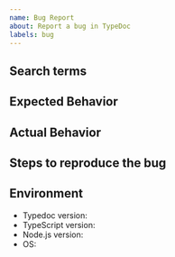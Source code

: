 ```yaml
---
name: Bug Report
about: Report a bug in TypeDoc
labels: bug
---
```


## Search terms

<!-- Include keywords that might help others with the same problem find this issue -->

## Expected Behavior

<!-- How did you expect Typedoc to work? -->

## Actual Behavior

<!-- What does Typedoc fail to do? -->

## Steps to reproduce the bug

<!--
If possible, please create a *minimal* repo reproducing your problem and link it.
You can easily do this by submitting a pull request to https://github.com/TypeStrong/typedoc-repros
which changes the files necessary to reproduce your bug.

If this is not possible, include at least:
    1. Installed packages + versions
    2. The code TypeDoc doesn't work on
    3. tsconfig.json
    4. How you are running TypeDoc + any relevant configuration files
-->

## Environment

-   Typedoc version:
-   TypeScript version:
-   Node.js version:
-   OS:
